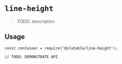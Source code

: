 # `line-height`

  > TODO: description
  
  ## Usage
  
  ```
  const container = require('@slatable/line-height');
  
  // TODO: DEMONSTRATE API
  ```